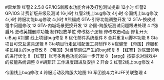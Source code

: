 #雷龙灏 
红警2 2.5.0 GP/IOS新版本功能合并及打包测试提审 12小时
红警2 GP/IOS 计费新版升级及测试 16小时
红警2线上bug修改 4小时
帝国线上bug修改  4小时
跨服功能bug修改  4小时
#熊福成 
GTA-引导功能调整开发                                                  12
GTA-换皮过程中问题修改                                              12
GTA-内城场景更换开发                                                  12
帝国-跨服版测试问题跟进处理                                       4
#张启凡 
更改英雄删除功能
制作投放单位
修改格子逻辑
修改攻击动画
修复开火uiBug
#刘健 
线上项目bug修复	8
优化邮件系统组件	8
合并重复ui脚本功能	8
Gta项目可交互道具逻辑	8
Gta项目行走区域配置工具制作	8
#崔健奎 
【帝国】跨服和移民相关的bug修改 8
【帝国】对当前测试产生的bug修复 8
【红警】对联盟领地的进行优化 8
【红警】账号多角色功能的进一步开发 8
【arpg】按要求对游戏中的技能系统调整 8
#胡菲菲 
工作进度跟进及安排   2
开会 2
红警2线上bug修改      4

帝国线上bug修改        4
跨服活动及跨服大地图              16
军团战斗力BUFF关联整理   4